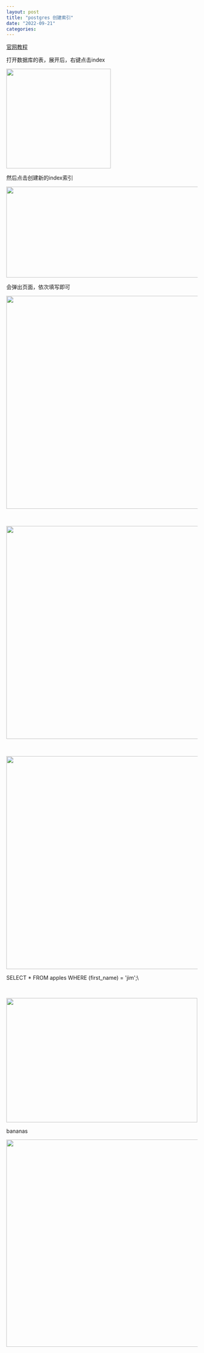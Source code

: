 ```yaml
---
layout: post
title: "postgres 创建索引"
date: "2022-09-21"
categories: 
---
```

<p><a href="http://127.0.0.1:35907/help/help/index_dialog.html">官网教程</a></p>
<p>打开数据库的表，展开后，右键点击index</p>
<p><img height="262" src="/uploads/ckeditor/pictures/448/image-20220921102111-1.png" width="275" /></p>
<p>然后点击创建新的index索引</p>
<p><img height="239" src="/uploads/ckeditor/pictures/449/image-20220921102226-2.png" width="521" /></p>
<p>会弹出页面，依次填写即可</p>
<p><img height="560" src="/uploads/ckeditor/pictures/435/image-20220921093255-1.png" width="718" /></p>
<p>&nbsp;</p>
<p><img height="560" src="/uploads/ckeditor/pictures/436/image-20220921093310-2.png" width="718" /></p>
<p>&nbsp;</p>
<p><img height="560" src="/uploads/ckeditor/pictures/437/image-20220921093318-3.png" width="718" /></p>
<p>SELECT * FROM apples WHERE (first_name) = &#39;jim&#39;;\</p>
<p>&nbsp;</p>
<p><img height="327" src="/uploads/ckeditor/pictures/438/image-20220921093830-4.png" width="503" /></p>
<p>bananas</p>
<p><img height="545" src="/uploads/ckeditor/pictures/440/image-20220921094202-5.png" width="703" /></p>
